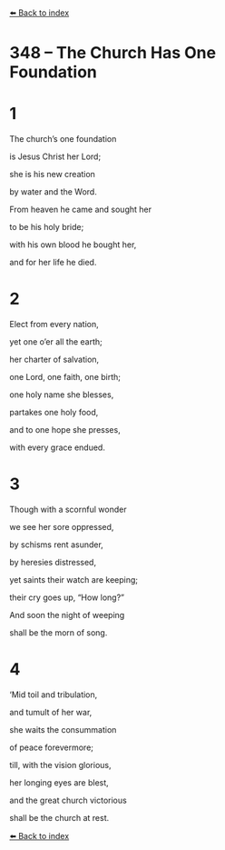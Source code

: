 [⬅️ Back to index](../README.md)

# 348 – The Church Has One Foundation





# 1

The church’s one foundation

is Jesus Christ her Lord;

she is his new creation

by water and the Word.

From heaven he came and sought her

to be his holy bride;

with his own blood he bought her,

and for her life he died.



# 2

Elect from every nation,

yet one o’er all the earth;

her charter of salvation,

one Lord, one faith, one birth;

one holy name she blesses,

partakes one holy food,

and to one hope she presses,

with every grace endued.



# 3

Though with a scornful wonder

we see her sore oppressed,

by schisms rent asunder,

by heresies distressed,

yet saints their watch are keeping;

their cry goes up, “How long?”

And soon the night of weeping

shall be the morn of song.



# 4

‘Mid toil and tribulation,

and tumult of her war,

she waits the consummation

of peace forevermore;

till, with the vision glorious,

her longing eyes are blest,

and the great church victorious

shall be the church at rest.

[⬅️ Back to index](../README.md)
